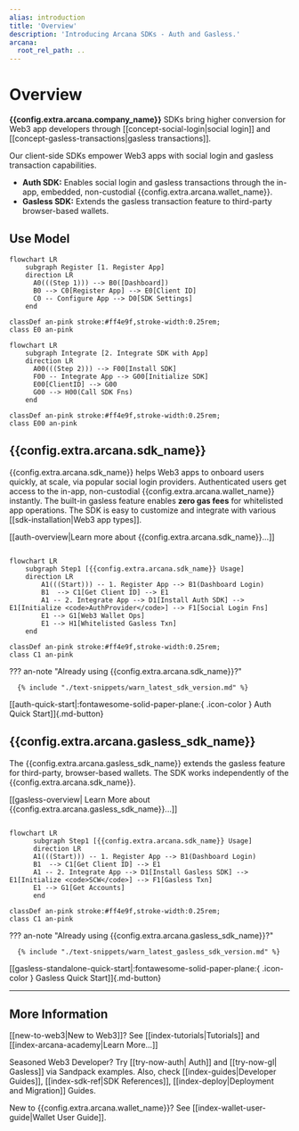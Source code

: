 ```yaml
---
alias: introduction
title: 'Overview'
description: 'Introducing Arcana SDKs - Auth and Gasless.'
arcana:
  root_rel_path: ..
---
```


# Overview

**{{config.extra.arcana.company_name}}** SDKs bring higher conversion for Web3 app developers through [[concept-social-login|social login]] and [[concept-gasless-transactions|gasless transactions]].

Our client-side SDKs empower Web3 apps with social login and gasless transaction capabilities.

* **Auth SDK:**  Enables social login and gasless transactions through the in-app, embedded, non-custodial {{config.extra.arcana.wallet_name}}.
* **Gasless SDK:**  Extends the gasless transaction feature to third-party browser-based wallets.

## Use Model

```mermaid
flowchart LR
    subgraph Register [1. Register App]
    direction LR
      A0(((Step 1))) --> B0([Dashboard])
      B0 --> C0[Register App] --> E0[Client ID] 
      C0 -- Configure App --> D0[SDK Settings]   
    end

classDef an-pink stroke:#ff4e9f,stroke-width:0.25rem;
class E0 an-pink
```

```mermaid
flowchart LR
    subgraph Integrate [2. Integrate SDK with App]
    direction LR
      A00(((Step 2))) --> F00[Install SDK]
      F00 -- Integrate App --> G00[Initialize SDK]
      E00[ClientID] --> G00
      G00 --> H00(Call SDK Fns)
    end

classDef an-pink stroke:#ff4e9f,stroke-width:0.25rem;
class E00 an-pink
```

## {{config.extra.arcana.sdk_name}}

{{config.extra.arcana.sdk_name}} helps Web3 apps to onboard users quickly, at scale, via popular social login providers. Authenticated users get access to the in-app, non-custodial {{config.extra.arcana.wallet_name}} instantly. The built-in gasless feature enables **zero gas fees** for whitelisted app operations. The SDK is easy to customize and integrate with various [[sdk-installation|Web3 app types]].

[[auth-overview|Learn more about {{config.extra.arcana.sdk_name}}...]]

```mermaid

flowchart LR 
    subgraph Step1 [{{config.extra.arcana.sdk_name}} Usage]
    direction LR
        A1(((Start))) -- 1. Register App --> B1(Dashboard Login)
        B1  --> C1[Get Client ID] --> E1
        A1 -- 2. Integrate App --> D1[Install Auth SDK] --> E1[Initialize <code>AuthProvider</code>] --> F1[Social Login Fns]
        E1 --> G1[Web3 Wallet Ops]
        E1 --> H1[Whitelisted Gasless Txn]
    end

classDef an-pink stroke:#ff4e9f,stroke-width:0.25rem;
class C1 an-pink
```

??? an-note "Already using {{config.extra.arcana.sdk_name}}?"

      {% include "./text-snippets/warn_latest_sdk_version.md" %}

[[auth-quick-start|:fontawesome-solid-paper-plane:{ .icon-color } Auth Quick Start]]{.md-button}

## {{config.extra.arcana.gasless_sdk_name}}

The {{config.extra.arcana.gasless_sdk_name}} extends the gasless feature for third-party, browser-based wallets. The SDK works independently of the {{config.extra.arcana.sdk_name}}. 

[[gasless-overview| Learn More about {{config.extra.arcana.gasless_sdk_name}}...]] 

```mermaid

flowchart LR
      subgraph Step1 [{{config.extra.arcana.sdk_name}} Usage]
      direction LR
      A1(((Start))) -- 1. Register App --> B1(Dashboard Login)
      B1  --> C1[Get Client ID] --> E1
      A1 -- 2. Integrate App --> D1[Install Gasless SDK] --> E1[Initialize <code>SCW</code>] --> F1[Gasless Txn]
      E1 --> G1[Get Accounts]
      end

classDef an-pink stroke:#ff4e9f,stroke-width:0.25rem;
class C1 an-pink
```

??? an-note "Already using {{config.extra.arcana.gasless_sdk_name}}?"

      {% include "./text-snippets/warn_latest_gasless_sdk_version.md" %}

[[gasless-standalone-quick-start|:fontawesome-solid-paper-plane:{ .icon-color } Gasless Quick Start]]{.md-button}

---

## More Information

[[new-to-web3|New to Web3]]? See [[index-tutorials|Tutorials]] and [[index-arcana-academy|Learn More...]]

Seasoned Web3 Developer? Try [[try-now-auth| Auth]] and [[try-now-gl| Gasless]] via Sandpack examples. Also, check [[index-guides|Developer Guides]], [[index-sdk-ref|SDK References]], [[index-deploy|Deployment and Migration]] Guides.

New to {{config.extra.arcana.wallet_name}}? See [[index-wallet-user-guide|Wallet User Guide]].


